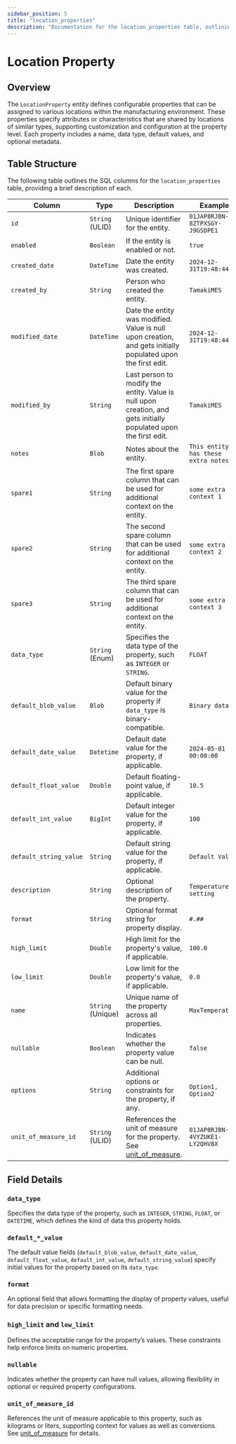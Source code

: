 ```yaml
---
sidebar_position: 5
title: "location_properties"
description: "Documentation for the location_properties table, outlining its columns and structure."
---
```


# Location Property

## Overview

The `LocationProperty` entity defines configurable properties that can be assigned to various locations within the
manufacturing environment. These properties specify attributes or characteristics that are shared by locations of
similar types, supporting customization and configuration at the property level. Each property includes a name, data
type, default values, and optional metadata.

## Table Structure

The following table outlines the SQL columns for the `location_properties` table, providing a brief description of each.

| Column                 | Type              | Description                                                                                                                      | Example                             |
|------------------------|-------------------|----------------------------------------------------------------------------------------------------------------------------------|-------------------------------------|
| `id`                   | `String` (ULID)   | Unique identifier for the entity.                                                                                                | `01JAP8RJBN-8ZTPXSGY-J9GSDPE1`      |
| `enabled`              | `Boolean`         | If the entity is enabled or not.                                                                                                 | `true`                              |
| `created_date`         | `DateTime`        | Date the entity was created.                                                                                                     | `2024-12-31T19:48:44Z`              |
| `created_by`           | `String`          | Person who created the entity.                                                                                                   | `TamakiMES`                         |
| `modified_date`        | `DateTime`        | Date the entity was modified. Value is null upon creation, and gets initially populated upon the first edit.                     | `2024-12-31T19:48:44Z`              |
| `modified_by`          | `String`          | Last person to modify the entity. Value is null upon creation, and gets initially populated upon the first edit.                 | `TamakiMES`                         |
| `notes`                | `Blob`            | Notes about the entity.                                                                                                          | `This entity has these extra notes` |
| `spare1`               | `String`          | The first spare column that can be used for additional context on the entity.                                                    | `some extra context 1`              |
| `spare2`               | `String`          | The second spare column that can be used for additional context on the entity.                                                   | `some extra context 2`              |
| `spare3`               | `String`          | The third spare column that can be used for additional context on the entity.                                                    | `some extra context 3`              |
| `data_type`            | `String` (Enum)   | Specifies the data type of the property, such as `INTEGER` or `STRING`.                                                          | `FLOAT`                             |
| `default_blob_value`   | `Blob`            | Default binary value for the property if `data_type` is binary-compatible.                                                       | `Binary data`                       |
| `default_date_value`   | `Datetime`        | Default date value for the property, if applicable.                                                                              | `2024-05-01 00:00:00`               |
| `default_float_value`  | `Double`          | Default floating-point value, if applicable.                                                                                     | `10.5`                              |
| `default_int_value`    | `BigInt`          | Default integer value for the property, if applicable.                                                                           | `100`                               |
| `default_string_value` | `String`          | Default string value for the property, if applicable.                                                                            | `Default Value`                     |
| `description`          | `String`          | Optional description of the property.                                                                                            | `Temperature setting`               |
| `format`               | `String`          | Optional format string for property display.                                                                                     | `#.##`                              |
| `high_limit`           | `Double`          | High limit for the property's value, if applicable.                                                                              | `100.0`                             |
| `low_limit`            | `Double`          | Low limit for the property's value, if applicable.                                                                               | `0.0`                               |
| `name`                 | `String` (Unique) | Unique name of the property across all properties.                                                                               | `MaxTemperature`                    |
| `nullable`             | `Boolean`         | Indicates whether the property value can be null.                                                                                | `false`                             |
| `options`              | `String`          | Additional options or constraints for the property, if any.                                                                      | `Option1, Option2`                  |
| `unit_of_measure_id`   | `String` (ULID)   | References the unit of measure for the property. See [unit_of_measure](../utility-models/unit-of-measure-model/unit-of-measure). | `01JAP8RJBN-4VYZUKE1-LY2QHV8X`      |

## Field Details

### `data_type`

Specifies the data type of the property, such as `INTEGER`, `STRING`, `FLOAT`, or `DATETIME`, which defines the kind of
data this property holds.

### `default_*_value`

The default value fields (`default_blob_value`, `default_date_value`, `default_float_value`, `default_int_value`,
`default_string_value`) specify initial values for the property based on its `data_type`.

### `format`

An optional field that allows formatting the display of property values, useful for data precision or specific
formatting needs.

### `high_limit` and `low_limit`

Defines the acceptable range for the property’s values. These constraints help enforce limits on numeric properties.

### `nullable`

Indicates whether the property can have null values, allowing flexibility in optional or required property
configurations.

### `unit_of_measure_id`

References the unit of measure applicable to this property, such as kilograms or liters, supporting context for values as well as conversions.
See [unit_of_measure](../utility-models/unit-of-measure-model/unit-of-measure) for details.